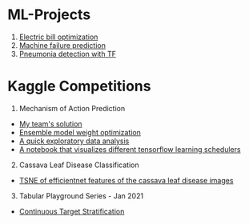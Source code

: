 # ML-Projects
1. [Electric bill optimization](https://github.com/tdincer/Electricity-Bill-Optimization)
2. [Machine failure prediction](https://github.com/tdincer/Machine-Failure-Prediction)
3. [Pneumonia detection with TF](https://www.kaggle.com/tolgadincer/pneumonia-detection-with-tensorflow)

# Kaggle Competitions
1. Mechanism of Action Prediction
* [My team's solution](https://www.kaggle.com/c/lish-moa/discussion/200704)
* [Ensemble model weight optimization](https://www.kaggle.com/tolgadincer/ensemble-weight-optimization)
* [A quick exploratory data analysis](https://www.kaggle.com/tolgadincer/moa-eda)
* [A notebook that visualizes different tensorflow learning schedulers](https://www.kaggle.com/tolgadincer/tf-keras-learning-rate-schedulers)

2. Cassava Leaf Disease Classification
* [TSNE of efficientnet features of the cassava leaf disease images](https://www.kaggle.com/tolgadincer/cldc-tsne)

3. Tabular Playground Series - Jan 2021
* [Continuous Target Stratification](https://www.kaggle.com/tolgadincer/continuous-target-stratification)
